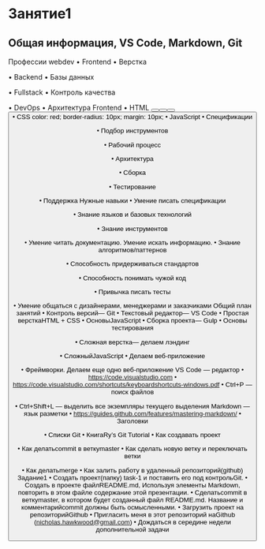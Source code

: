# Занятие1
## Общая информация, VS Code, Markdown, Git
Профессии webdev
• Frontend
• Верстка

• Backend
• Базы данных

• Fullstack
• Контроль качества

• DevOps
• Архитектура
Frontend
• HTML <button> <button> <button> <button>
• CSS color: red; border-radius: 10px; margin: 10px;
• JavaScript
• Спецификации

• Подбор инструментов

• Рабочий процесс

• Архитектура

• Сборка

• Тестирование

• Поддержка
Нужные навыки
• Умение писать спецификации

• Знание языков и базовых технологий

• Знание инструментов

• Умение читать документацию. Умение искать информацию.
• Знание алгоритмов/паттернов

• Способность придерживаться стандартов

• Способность понимать чужой код

• Привычка писать тесты

• Умение общаться с дизайнерами, менеджерами и заказчиками
Общий план занятий
• Контроль версий— Git
• Текстовый редактор— VS Code
• Простая версткаHTML + CSS
• ОсновыJavaScript
• Сборка проекта— Gulp
• Основы тестирования

• Сложная верстка— делаем лэндинг

• СложныйJavaScript
• Делаем веб-приложение

• Фреймворки. Делаем еще одно веб-приложение
VS Code — редактор
• https://code.visualstudio.com
• https://code.visualstudio.com/shortcuts/keyboardshortcuts-windows.pdf
• Ctrl+P — поиск файлов

• Ctrl+Shift+L — выделить все экземпляры текущего
выделения
Markdown — язык
разметки
• https://guides.github.com/features/mastering-markdown/
• Заголовки

• Списки
Git
• КнигаRy’s Git Tutorial
• Как создавать проект

• Как делатьcommit в веткуmaster
• Как сделать новую ветку и переключать ветки

• Как делатьmerge
• Как залить работу в удаленный репозиторий(github)
Задание1
• Создать проект(папку) task-1 и поставить его под контрольGit.
• Создать в проекте файлREADME.md, Используя элементы
Markdown, повторить в этом файле содержание этой презентации.
• Сделатьcommit в веткуmaster, в котором будет созданный файл
README.md. Название и комментарийcommit должны быть
осмысленными.
• Загрузить проект на репозиторийGithub
• Пригласить меня в этот репозиторий наGithub 
(nicholas.hawkwood@gmail.com)
• Дождаться в середине недели дополнительной задачи